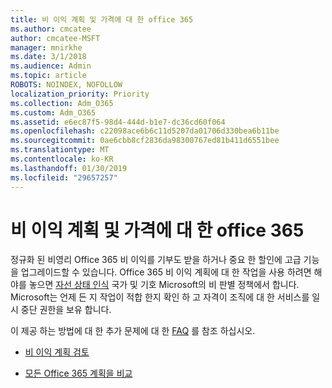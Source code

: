 ```yaml
---
title: 비 이익 계획 및 가격에 대 한 office 365
ms.author: cmcatee
author: cmcatee-MSFT
manager: mnirkhe
ms.date: 3/1/2018
ms.audience: Admin
ms.topic: article
ROBOTS: NOINDEX, NOFOLLOW
localization_priority: Priority
ms.collection: Adm_O365
ms.custom: Adm_O365
ms.assetid: e6ec87f5-98d4-444d-b1e7-dc36cd60f064
ms.openlocfilehash: c22098ace6b6c11d5207da01706d330bea6b11be
ms.sourcegitcommit: 0ae6cbb8cf2836da98300767ed81b411d6551bee
ms.translationtype: MT
ms.contentlocale: ko-KR
ms.lasthandoff: 01/30/2019
ms.locfileid: "29657257"
---
```

# <a name="office-365-for-nonprofit-plans-and-pricing"></a>비 이익 계획 및 가격에 대 한 office 365

정규화 된 비영리 Office 365 비 이익를 기부도 받을 하거나 중요 한 할인에 고급 기능을 업그레이드할 수 있습니다. Office 365 비 이익 계획에 대 한 작업을 사용 하려면 해야를 놓으면 [자선 상태 인식](https://go.microsoft.com/fwlink/p/?LinkID=330253) 국가 및 기호 Microsoft의 비 판별 정책에서 합니다. Microsoft는 언제 든 지 작업이 적합 한지 확인 하 고 자격이 조직에 대 한 서비스를 일시 중단 권한을 보유 합니다. 
  
이 제공 하는 방법에 대 한 추가 문제에 대 한 [FAQ](https://products.office.com/nonprofit/office-365-nonprofit) 를 참조 하십시오. 
  
- [비 이익 계획 검토](https://products.office.com/nonprofit/office-365-nonprofit-plans-and-pricing?tab=1)
    
- [모든 Office 365 계획을 비교](https://products.office.com/business/compare-more-office-365-for-business-plans)
    

